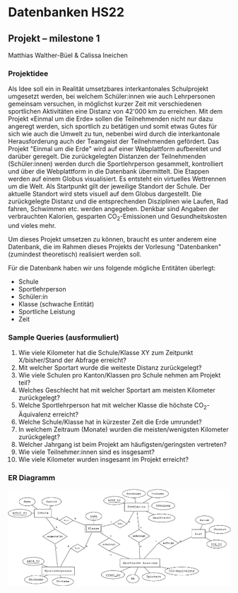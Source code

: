 # Datenbanken HS22
## Projekt – milestone 1
Matthias Walther-Büel & Calissa Ineichen

### Projektidee
Als Idee soll ein in Realität umsetzbares interkantonales Schulprojekt umgesetzt werden, bei welchem Schüler:innen wie auch Lehrpersonen gemeinsam versuchen, in möglichst kurzer Zeit mit verschiedenen sportlichen Aktivitäten eine Distanz von 42'000 km zu erreichen. Mit dem Projekt «Einmal um die Erde» sollen die Teilnehmenden nicht nur dazu angeregt werden, sich sportlich zu betätigen und somit etwas Gutes für sich wie auch die Umwelt zu tun, nebenbei wird durch die interkantonale Herausforderung auch der Teamgeist der Teilnehmenden gefördert.
Das Projekt "Einmal um die Erde" wird auf einer Webplattform aufbereitet und darüber geregelt. Die zurückgelegten Distanzen der Teilnehmenden (Schüler:innen) werden durch die Sportlehrperson gesammelt, kontrolliert und über die Webplattform in die Datenbank übermittelt. Die Etappen werden auf einem Globus visualisiert. Es entsteht ein virtuelles Wettrennen um die Welt. Als Startpunkt gilt der jeweilige Standort der Schule. Der aktuelle Standort wird stets visuell auf dem Globus dargestellt. Die zurückgelegte Distanz und die entsprechenden Disziplinen wie Laufen, Rad fahren, Schwimmen etc. werden angegeben. Denkbar sind Angaben der verbrauchten Kalorien, gesparten CO<sub>2</sub>-Emissionen und Gesundheitskosten und vieles mehr. 

Um dieses Projekt umsetzen zu können, braucht es unter anderem eine Datenbank, die im Rahmen dieses Projekts der Vorlesung "Datenbanken" (zumindest theoretisch) realisiert werden soll. 

Für die Datenbank haben wir uns folgende mögliche Entitäten überlegt:
- Schule 
- Sportlehrperson
- Schüler:in
- Klasse (schwache Entität)
- Sportliche Leistung
- Zeit



### Sample Queries (ausformuliert)

1.	Wie viele Kilometer hat die Schule/Klasse XY zum Zeitpunkt X/bisher/Stand der Abfrage erreicht?  
2.	Mit welcher Sportart wurde die weiteste Distanz zurückgelegt? 
3.	Wie viele Schulen pro Kanton/Klassen pro Schule nehmen am Projekt teil? 
4.	Welches Geschlecht hat mit welcher Sportart am meisten Kilometer zurückgelegt? 
5.	Welche Sportlehrperson hat mit welcher Klasse die höchste CO<sub>2</sub>-Äquivalenz erreicht? 
6.	Welche Schule/Klasse hat in kürzester Zeit die Erde umrundet?
7.	In welchem Zeitraum (Monate) wurden die meisten/wenigsten Kilometer zurückgelegt? 
8.	Welcher Jahrgang ist beim Projekt am häufigsten/geringsten vertreten? 
9.	Wie viele Teilnehmer:innen sind es insgesamt? 
10.	Wie viele Kilometer wurden insgesamt im Projekt erreicht? 

### ER Diagramm

![ER Diagramm](./ER-umdieErde.png)


